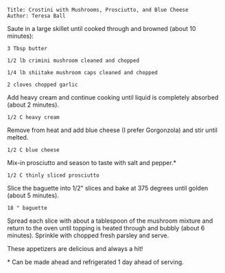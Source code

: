~~~ recipe-info
Title: Crostini with Mushrooms, Prosciutto, and Blue Cheese
Author: Teresa Ball
~~~

Saute in a large skillet until cooked through and browned (about 10 minutes):

~~~ recipe-ingredients
3 Tbsp butter

1/2 lb crimini mushroom cleaned and chopped

1/4 lb shiitake mushroom caps cleaned and chopped

2 cloves chopped garlic
~~~

Add heavy cream and continue cooking until liquid is completely absorbed (about 2 minutes).

~~~ recipe-ingredients
1/2 C heavy cream
~~~

Remove from heat and add blue cheese (I prefer Gorgonzola) and stir until melted.

~~~ recipe-ingredients
1/2 C blue cheese
~~~

Mix-in prosciutto and season to taste with salt and pepper.\*

~~~ recipe-ingredients
1/2 C thinly sliced prosciutto
~~~

Slice the baguette into 1/2" slices and bake at 375 degrees until golden (about 5 minutes).

~~~ recipe-ingredients
18 " baguette
~~~

Spread each slice with about a tablespoon of the mushroom mixture and return to the oven until
topping is heated through and bubbly (about 6 minutes). Sprinkle with chopped fresh parsley and
serve.

These appetizers are delicious and always a hit!

\* Can be made ahead and refrigerated 1 day ahead of serving.
